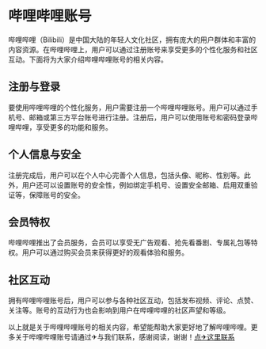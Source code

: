 # 哔哩哔哩账号

哔哩哔哩（Bilibili）是中国大陆的年轻人文化社区，拥有庞大的用户群体和丰富的内容资源。在哔哩哔哩上，用户可以通过注册账号来享受更多的个性化服务和社区互动。下面将为大家介绍哔哩哔哩账号的相关内容。

## 注册与登录

要使用哔哩哔哩的个性化服务，用户需要注册一个哔哩哔哩账号。用户可以通过手机号、邮箱或第三方平台账号进行注册。注册后，用户可以使用账号和密码登录哔哩哔哩，享受更多的功能和服务。

## 个人信息与安全

注册完成后，用户可以在个人中心完善个人信息，包括头像、昵称、性别等。此外，用户还可以设置账号的安全性，例如绑定手机号、设置安全邮箱、启用双重验证等，保障账号的安全。

## 会员特权

哔哩哔哩推出了会员服务，会员可以享受无广告观看、抢先看番剧、专属礼包等特权。用户可以通过购买会员来获得更好的观看体验和服务。

## 社区互动

拥有哔哩哔哩账号后，用户可以参与各种社区互动，包括发布视频、评论、点赞、关注等。账号的互动行为也会影响到用户在哔哩哔哩的社区声望和等级。

以上就是关于哔哩哔哩账号的相关内容，希望能帮助大家更好地了解哔哩哔哩。更多关于哔哩哔哩账号请通过✈与我们联系，感谢阅读，谢谢！[点✈这里联系](https://t.me/sjlmbot)